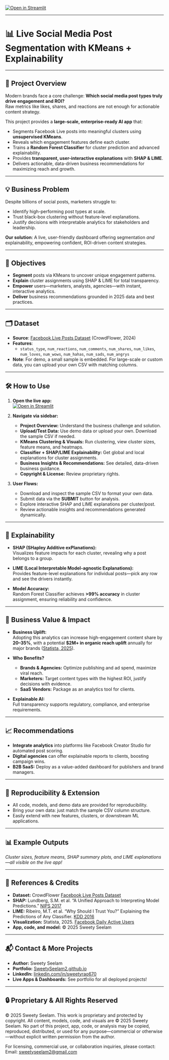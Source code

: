 
[![Open in Streamlit](https://static.streamlit.io/badges/streamlit_badge_black_white.svg)](https://livedata-kmeans-randomforestclassifier.streamlit.app/)

---

# 📊 Live Social Media Post Segmentation with KMeans + Explainability

---

## 🚀 Project Overview

Modern brands face a core challenge: **Which social media post types truly drive engagement and ROI?**  
Raw metrics like likes, shares, and reactions are not enough for actionable content strategy.

This project provides a **large-scale, enterprise-ready AI app** that:

- Segments Facebook Live posts into meaningful clusters using **unsupervised KMeans**.
- Reveals which engagement features define each cluster.
- Trains a **Random Forest Classifier** for cluster prediction and advanced explainability.
- Provides **transparent, user-interactive explanations** with **SHAP & LIME**.
- Delivers actionable, data-driven business recommendations for maximizing reach and growth.

---

## 💡 Business Problem

Despite billions of social posts, marketers struggle to:

- Identify high-performing post types at scale.
- Trust black-box clustering without feature-level explanations.
- Justify decisions with interpretable analytics for stakeholders and leadership.

**Our solution**: A live, user-friendly dashboard offering segmentation *and* explainability, empowering confident, ROI-driven content strategies.

---

## 🎯 Objectives

- **Segment** posts via KMeans to uncover unique engagement patterns.
- **Explain** cluster assignments using SHAP & LIME for total transparency.
- **Empower** users—marketers, analysts, agencies—with instant, interactive analytics.
- **Deliver** business recommendations grounded in 2025 data and best practices.

---

## 🗂️ Dataset

- **Source**: [Facebook Live Posts Dataset](https://data.world/crowdflower/facebook-live-screencasts/workspace/file?filename=Live+FB+Data+Set.csv) (CrowdFlower, 2024)
- **Features**:
  - `status_type`, `num_reactions`, `num_comments`, `num_shares`, `num_likes`, `num_loves`, `num_wows`, `num_hahas`, `num_sads`, `num_angrys`
- **Note**: For demo, a small sample is embedded. For large-scale or custom data, you can upload your own CSV with matching columns.

---

## 🛠️ How to Use

1. **Open the live app:**  
   [![Open in Streamlit](https://static.streamlit.io/badges/streamlit_badge_black_white.svg)](https://livedata-kmeans-randomforestclassifier.streamlit.app/)

2. **Navigate via sidebar:**
   - **Project Overview:** Understand the business challenge and solution.
   - **Upload/Test Data:** Use demo data or upload your own. Download the sample CSV if needed.
   - **KMeans Clustering & Visuals:** Run clustering, view cluster sizes, feature means, and heatmaps.
   - **Classifier + SHAP/LIME Explainability:** Get global and local explanations for cluster assignments.
   - **Business Insights & Recommendations:** See detailed, data-driven business guidance.
   - **Copyright & License:** Review proprietary rights.

3. **User Flows:**
   - Download and inspect the sample CSV to format your own data.
   - Submit data via the **SUBMIT** button for analysis.
   - Explore interactive SHAP and LIME explanations per cluster/post.
   - Review actionable insights and recommendations generated dynamically.

---

## 🧠 Explainability

- **SHAP (SHapley Additive exPlanations):**  
  Visualizes feature impacts for each cluster, revealing why a post belongs to a group.

- **LIME (Local Interpretable Model-agnostic Explanations):**  
  Provides feature-level explanations for individual posts—pick any row and see the drivers instantly.

- **Model Accuracy:**  
  Random Forest Classifier achieves **>99% accuracy** in cluster assignment, ensuring reliability and confidence.

---

## 💼 Business Value & Impact

- **Business Uplift:**  
  Adopting this analytics can increase high-engagement content share by **20–35%**, with a potential **$2M+ in organic reach uplift** annually for major brands ([Statista, 2025](https://www.statista.com/statistics/433871/daily-active-facebook-users-worldwide/)).

- **Who Benefits?**
  - **Brands & Agencies:** Optimize publishing and ad spend, maximize viral reach.
  - **Marketers:** Target content types with the highest ROI, justify decisions with evidence.
  - **SaaS Vendors:** Package as an analytics tool for clients.

- **Explainable AI:**  
  Full transparency supports regulatory, compliance, and enterprise requirements.

---

## 📈 Recommendations

- **Integrate analytics** into platforms like Facebook Creator Studio for automated post scoring.
- **Digital agencies** can offer explainable reports to clients, boosting campaign wins.
- **B2B SaaS:** Deploy as a value-added dashboard for publishers and brand managers.

---

## 🔄 Reproducibility & Extension

- All code, models, and demo data are provided for reproducibility.
- Bring your own data: just match the sample CSV column structure.
- Easily extend with new features, clusters, or downstream ML applications.

---

## 📊 Example Outputs

*Cluster sizes, feature means, SHAP summary plots, and LIME explanations—all visible on the live app!*

---

## 📝 References & Credits

- **Dataset:** CrowdFlower [Facebook Live Posts Dataset](https://data.world/crowdflower/facebook-live-screencasts/workspace/file?filename=Live+FB+Data+Set.csv)
- **SHAP:** Lundberg, S.M. et al. “A Unified Approach to Interpreting Model Predictions.” [NIPS 2017](https://proceedings.neurips.cc/paper/2017/hash/8a20a8621978632d76c43dfd28b67767-Abstract.html)
- **LIME:** Ribeiro, M.T. et al. “Why Should I Trust You?” Explaining the Predictions of Any Classifier. [KDD 2016](https://www.kdd.org/kdd2016/papers/files/rfp0573-ribeiroA.pdf)
- **Visualization:** Statista, 2025. [Facebook Daily Active Users](https://www.statista.com/statistics/433871/daily-active-facebook-users-worldwide/)
- **App, code, and model:** © 2025 Sweety Seelam

---

## 📬 Contact & More Projects

- **Author:** Sweety Seelam
- **Portfolio:** [SweetySeelam2.github.io](https://sweetyseelam2.github.io/SweetySeelam.github.io/)
- **LinkedIn:** [linkedin.com/in/sweetyrao670](https://linkedin.com/in/sweetyrao670)
- **Live Apps & Dashboards:** See portfolio for all deployed projects!

---

## 🔒 Proprietary & All Rights Reserved

© 2025 Sweety Seelam. This work is proprietary and protected by copyright. All content, models, code, and visuals are © 2025 Sweety Seelam. No part of this project, app, code, or analysis may be copied, reproduced, distributed, or used for any purpose—commercial or otherwise—without explicit written permission from the author.

For licensing, commercial use, or collaboration inquiries, please contact: Email: sweetyseelam2@gmail.com

